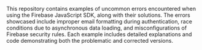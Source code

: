 This repository contains examples of uncommon errors encountered when using the Firebase JavaScript SDK, along with their solutions.  The errors showcased include improper email formatting during authentication, race conditions due to asynchronous data loading, and misconfigurations of Firebase security rules.  Each example includes detailed explanations and code demonstrating both the problematic and corrected versions.